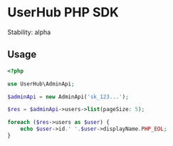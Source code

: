 # UserHub PHP SDK

Stability: alpha

## Usage

```php
<?php

use UserHub\AdminApi;

$adminApi = new AdminApi('sk_123...');

$res = $adminApi->users->list(pageSize: 5);

foreach ($res->users as $user) {
    echo $user->id.' '.$user->displayName.PHP_EOL;
}
```
